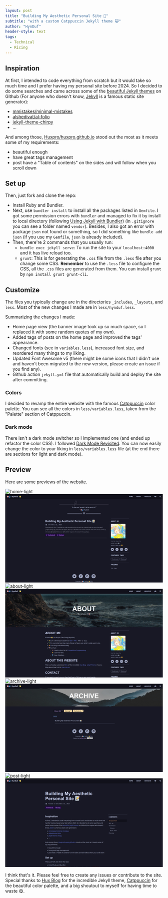 ```yaml
---
layout: post
title: "Building My Aesthetic Personal Site 📝"
subtitle: "with a custom Catppuccin Jekyll theme 😺"
author: "HynDuf"
header-style: text
tags:
  - Technical
  - Ricing
---
```


## Inspiration 
At first, I intended to code everything from scratch but it would take so much time and I prefer having my personal site before 2024. So I decided to do some searches and came across some of the [beautiful Jekyll themes](https://github.com/topics/jekyll-theme) on Github (For anyone who doesn't know, [Jekyll](https://jekyllrb.com/) is a famous static site generator):

- [mmistakes/minimal-mistakes](https://github.com/mmistakes/minimal-mistakes)
- [alshedivat/al-folio](https://github.com/alshedivat/al-folio)
- [jekyll-theme-chirpy](https://github.com/cotes2020/jekyll-theme-chirpy)
- ...

And among those, [Huxpro/huxpro.github.io](https://github.com/Huxpro/huxpro.github.io) stood out the most as it meets some of my requirements:
- beautiful enough
- have great tags management
- post have a "Table of contents" on the sides and will follow when you scroll down

## Set up
Then, just fork and clone the repo:

- Install Ruby and Bundler. 
- Next, use `bundler install` to install all the packages listed in `Gemfile`. I got some permission errors with `bundler` and managed to fix it by install to local directory (following [Using Jekyll with Bundler](https://jekyllrb.com/tutorials/using-jekyll-with-bundler/)) (in `.gitignore` you can see a folder named `vendor`). Besides, I also got an error with package `json` not found or something, so I did something like `bundle add json` (if you use my `Gemfile`, `json` is already included).
- Then, there're 2 commands that you usually run:
    - `bundle exec jekyll serve`: To run the site to your `localhost:4000` and it has live reload too.
    - `grunt`: This is for generating the `.css` file from the `.less` file after you change some CSS. **Remember** to use the `.less` file to configure the CSS, all the `.css` files are generated from them. You can install `grunt` by `npm install grunt grunt-cli`.

## Customize
The files you typically change are in the directories `_includes`, `_layouts`, and `less`. Most of the new changes I made are in `less/hynduf.less`.

Summarizing the changes I made:
- Home page view (the banner image took up so much space, so I replaced it with some random quotes of my own).
- Added tags of posts on the home page and improved the tags' appearance.
- Changed fonts (see in `variables.less`), increased font size, and reordered many things to my liking.
- Updated Font Awesome v5 (there might be some icons that I didn't use and haven't been migrated to the new version, please create an issue if you find any).
- Github action `jekyll.yml` file that automatically build and deploy the site after committing.

### Colors
I decided to revamp the entire website with the famous [Catppuccin](https://github.com/catppuccin/catppuccin) color palette. You can see all the colors in `less/variables.less`, taken from the "Palette" section of Catppuccin.

### Dark mode
There isn't a dark mode switcher so I implemented one (and ended up refactor the color CSS). I followed [Dark Mode Revisited](https://derekkedziora.com/blog/dark-mode-revisited). You can now easily change the color to your liking in `less/variables.less` file (at the end there are sections for light and dark mode).

## Preview
Here are some previews of the website.

![home-light](/assets/home-light.png)
![home-dark](/assets/home-dark.png)
![about-light](/assets/about-light.png)
![about-dark](/assets/about-dark.png)
![archive-light](/assets/archive-light.png)
![archive-dark](/assets/archive-dark.png)
![post-light](/assets/post-light.png)
![post-dark](/assets/post-dark.png)

I think that's it. Please feel free to create any issues or contribute to the site. Special thanks to [Hux Blog](https://github.com/Huxpro/huxpro.github.io) for the incredible Jekyll theme, [Catppuccin](https://github.com/catppuccin/catppuccin) for the beautiful color palette, and a big shoutout to myself for having time to waste 😋.
